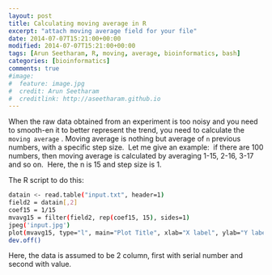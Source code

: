 ```yaml
---
layout: post
title: Calculating moving average in R
excerpt: "attach moving average field for your file"
date: 2014-07-07T15:21:00+00:00
modified: 2014-07-07T15:21:00+00:00
tags: [Arun Seetharam, R, moving, average, bioinformatics, bash]
categories: [bioinformatics]
comments: true
#image:
#  feature: image.jpg
#  credit: Arun Seetharam
#  creditlink: http://aseetharam.github.io
---
```


When the raw data obtained from an experiment is too noisy and you need to smooth-en it to better represent the trend, you need to calculate the `moving average` . Moving average is nothing but average of `n` previous numbers, with a specific step size.  Let me give an example:  if there are 100 numbers, then moving average is calculated by averaging 1-15, 2-16, 3-17 and so on.  Here, the n is 15 and step size is 1.




The R script to do this:

```bash
datain <- read.table("input.txt", header=1)
field2 = datain[,2]
coef15 = 1/15
mvavg15 = filter(field2, rep(coef15, 15), sides=1)
jpeg('input.jpg')
plot(mvavg15, type="l", main="Plot Title", xlab="X label", ylab="Y label")
dev.off()
```

Here, the data is assumed to be 2 column, first with serial number and second with value.

